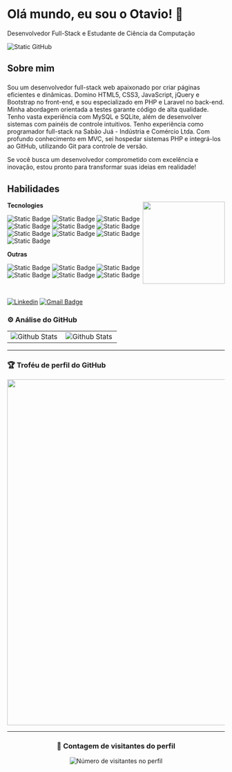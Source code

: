 <div align="left">
  <h1>Olá mundo, eu sou o Otavio! 👋</h1>
  <p>Desenvolvedor Full-Stack e Estudante de Ciência da Computação</p>
  <img src="https://img.shields.io/static/v1?label=Overview&message=Otavio&color=f8efd4&style=for-the-badge&logo=GitHub" alt="Static GitHub">
</div>

## Sobre mim

###
Sou um desenvolvedor full-stack web apaixonado por criar páginas eficientes e dinâmicas. Domino HTML5, CSS3, JavaScript, jQuery e Bootstrap no front-end, e sou especializado em PHP e Laravel no back-end. Minha abordagem orientada a testes garante código de alta qualidade. Tenho vasta experiência com MySQL e SQLite, além de desenvolver sistemas com painéis de controle intuitivos. Tenho experiência como programador full-stack na Sabão Juá - Indústria e Comércio Ltda. Com profundo conhecimento em MVC, sei hospedar sistemas PHP e integrá-los ao GitHub, utilizando Git para controle de versão.

Se você busca um desenvolvedor comprometido com excelência e inovação, estou pronto para transformar suas ideias em realidade!
  
## Habilidades

<img align="right" margin-top="50em" height="190em" src="https://github-readme-stats.vercel.app/api/top-langs/?username=Otavio-Ferreira&layout=compact&langs_count=16&theme=great-gatsby"/>

**Tecnologies**

![Static Badge](https://img.shields.io/badge/-HTML5-100000?style=flat&logo=html5&color=000)
![Static Badge](https://img.shields.io/badge/-CSS3-100000?style=flat&logo=css3&color=000)
![Static Badge](https://img.shields.io/badge/-JavaScript-100000?style=flat&logo=javascript&color=000)
![Static Badge](https://img.shields.io/badge/-JQuery-100000?style=flat&logo=jquery&color=000)
![Static Badge](https://img.shields.io/badge/-Bootstrap-100000?style=flat&logo=bootstrap&color=000)
![Static Badge](https://img.shields.io/badge/-PHP-100000?style=flat&logo=php&color=000)
![Static Badge](https://img.shields.io/badge/-Laravel-100000?style=flat&logo=laravel&color=000)
![Static Badge](https://img.shields.io/badge/-MySql-100000?style=flat&logo=mysql&color=000)
![Static Badge](https://img.shields.io/badge/-Sqlite-100000?style=flat&logo=sqlite&color=000)
![Static Badge](https://img.shields.io/badge/-Micropython-100000?style=flat&logo=micropython&color=000)

**Outras**

![Static Badge](https://img.shields.io/badge/-Git-100000?style=flat&logo=gitl&color=000)
![Static Badge](https://img.shields.io/badge/-Github-100000?style=flat&logo=github&color=000)
![Static Badge](https://img.shields.io/badge/-Figma-100000?style=flat&logo=figma&color=000)
![Static Badge](https://img.shields.io/badge/-Insomnia-100000?style=flat&logo=Insomnia&color=000)
![Static Badge](https://img.shields.io/badge/-Postman-100000?style=flat&logo=Postman&color=000)
![Static Badge](https://img.shields.io/badge/-PhpMyAdmin-100000?style=flat&logo=phpmyadmin&color=000)
  
<br/>

[![Linkedin](https://img.shields.io/badge/-Otavio%20Ferreira-blue?style=flat-square&logo=Linkedin&color=000&link=https://www.linkedin.com/in/otavio-ferreira-30580b240)](https://www.linkedin.com/in/otavio-ferreira-30580b240)
[![Gmail Badge](https://img.shields.io/badge/-otavioferreira4343@email.com-006bed?style=flat-square&logo=Gmail&color=000&link=mailto:otavioferreira4343@gmail.com)](mailto:otavioferreira4343@gmail.com)

### ⚙️ Análise do GitHub

<table>
  <tr>
    <td>
      <img
        align="left"
        src="https://github-readme-stats.vercel.app/api?username=Otavio-Ferreira&theme=great-gatsby&hide_border=false&include_all_commits=true"
        alt="Github Stats"
      />
    </td>
    <td>
      <img
        align="left"
        src="https://github-readme-stats.vercel.app/api/top-langs/?username=Otavio-Ferreira&layout=compact&langs_count=16&theme=great-gatsby"
        alt="Github Stats"
      />
    </td>
  </tr>
</table>

---

### 🏆 Troféu de perfil do GitHub

<p align="center">
  <a
    href="https://github.com/ryo-ma/github-profile-trophy"
    title="repositório de troféus"
  >
    <img
      width="800"
      src="https://github-profile-trophy.vercel.app/?username=Otavio-Ferreira&column=8&theme=darkhub&no-frame=true&no-bg=true"
    />
  </a>
</p>

---

<div align="center">
  <h3><b>📍 Contagem de visitantes do perfil</b></h3>
</div>

<p align="center">
  <img
    src="https://profile-counter.glitch.me/Otavio-Ferreira/count.svg"
    alt="Número de visitantes no perfil"
  />
</p>

